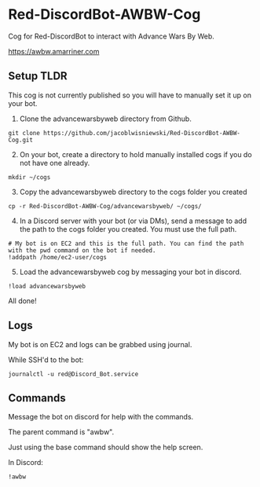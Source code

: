 # Red-DiscordBot-AWBW-Cog
Cog for Red-DiscordBot to interact with Advance Wars By Web.

https://awbw.amarriner.com

## Setup TLDR
This cog is not currently published so you will have to manually set it up on your bot.

1. Clone the advancewarsbyweb directory from Github.
```
git clone https://github.com/jacoblwisniewski/Red-DiscordBot-AWBW-Cog.git
```

2. On your bot, create a directory to hold manually installed cogs if you do not have one already.
```
mkdir ~/cogs
```

3. Copy the advancewarsbyweb directory to the cogs folder you created
```
cp -r Red-DiscordBot-AWBW-Cog/advancewarsbyweb/ ~/cogs/
```

4. In a Discord server with your bot (or via DMs), send a message to add the path to the cogs folder you created.
You must use the full path.
```
# My bot is on EC2 and this is the full path. You can find the path with the pwd command on the bot if needed.
!addpath /home/ec2-user/cogs
```

5. Load the advancewarsbyweb cog by messaging your bot in discord.
```
!load advancewarsbyweb
```

All done!

## Logs
My bot is on EC2 and logs can be grabbed using journal.

While SSH'd to the bot:
```
journalctl -u red@Discord_Bot.service
```

## Commands
Message the bot on discord for help with the commands. 

The parent command is "awbw".

Just using the base command should show the help screen.

In Discord:
```
!awbw
```